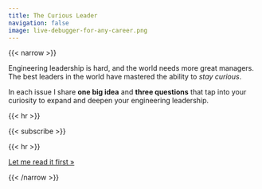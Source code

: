 ```yaml
---
title: The Curious Leader
navigation: false
image: live-debugger-for-any-career.png
---
```


{{< narrow >}}

Engineering leadership is hard, and the world needs more great managers. The
best leaders in the world have mastered the ability to *stay curious*.

In each issue I share **one big idea** and **three questions** that tap into
your curiosity to expand and deepen your engineering leadership.

{{< hr >}}

{{< subscribe >}}

{{< hr >}}

<div class="skip_subscribe">
  <a href="/posts/">Let me read it first »</a>
</div>

{{< /narrow >}}
